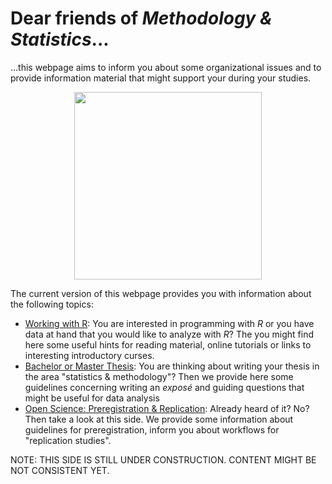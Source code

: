
# Dear friends of *Methodology & Statistics*...

...this webpage aims to inform you about some organizational issues and to provide information material that might support your during your studies.

<p align = "center">
<img align="center" src="https://raw.githubusercontent.com/FloB2/flob2.github.com/main/graphics/graphic_brain.jpg" width="300" />
</p>

The current version of this webpage provides you with information about the following topics:

  + [Working with R](): You are interested in programming with *R* or you have data at hand that you would like to analyze with *R*? The you might find here some useful hints for reading material, online tutorials or links to interesting introductory curses.
  + [Bachelor or Master Thesis](): You are thinking about writing your thesis in the area "statistics & methodology"? Then we provide here some guidelines concerning writing an *exposé* and guiding questions that might be useful for data analysis
  + [Open Science: Preregistration & Replication](): Already heard of it? No? Then take a look at this side. We provide some information about guidelines for preregistration, inform you about workflows for "replication studies".

NOTE: THIS SIDE IS STILL UNDER CONSTRUCTION. CONTENT MIGHT BE NOT CONSISTENT YET.
